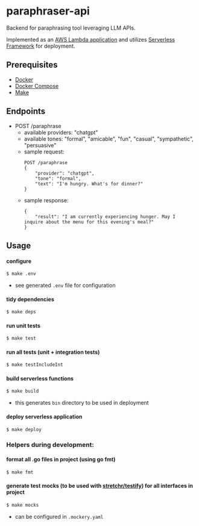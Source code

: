 # paraphraser-api

Backend for paraphrasing tool leveraging LLM APIs.

Implemented as an [AWS Lambda application](https://docs.aws.amazon.com/lambda/latest/dg/deploying-lambda-apps.html) and utilizes [Serverless Framework](https://www.serverless.com) for deployment.

## Prerequisites

- [Docker](https://docs.docker.com/get-docker/)
- [Docker Compose](https://docs.docker.com/compose/install/)
- [Make](https://www.gnu.org/software/make/)

## Endpoints

- POST /paraphrase
  - available providers: "chatgpt"
  - available tones: "formal", "amicable", "fun", "casual", "sympathetic", "persuasive"
  - sample request:
    ```
    POST /paraphrase
    {
        "provider": "chatgpt",
        "tone": "formal",
        "text": "I'm hungry. What's for dinner?"
    }
    ```
  - sample response:
    ```
    {
        "result": "I am currently experiencing hunger. May I inquire about the menu for this evening's meal?"
    }
    ```

## Usage

#### configure

```bash
$ make .env
```

- see generated `.env` file for configuration

#### tidy dependencies

```bash
$ make deps
```

#### run unit tests

```bash
$ make test
```

#### run all tests (unit + integration tests)

```bash
$ make testIncludeInt
```

#### build serverless functions

```bash
$ make build
```

- this generates `bin` directory to be used in deployment

#### deploy serverless application

```bash
$ make deploy
```

### Helpers during development:

#### format all .go files in project (using go fmt)

```bash
$ make fmt
```

#### generate test mocks (to be used with [stretchr/testify](https://github.com/stretchr/testify)) for all interfaces in project

```bash
$ make mocks
```

- can be configured in `.mockery.yaml`
